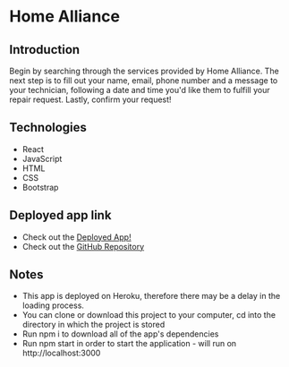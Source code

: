 # Home Alliance

## Introduction
Begin by searching through the services provided by Home Alliance. The next step is to fill out your name,
email, phone number and a message to your technician, following a date and time you'd like them to fulfill
your repair request. Lastly, confirm your request!

## Technologies
* React
* JavaScript
* HTML
* CSS
* Bootstrap


## Deployed app link
* Check out the [Deployed App!](http://homealliance.herokuapp.com/)
* Check out the [GitHub Repository](http://github.com/arkauffman/home-alliance)


## Notes
* This app is deployed on Heroku, therefore there may be a delay in the loading process.
* You can clone or download this project to your computer, cd into the directory in which the project is stored
* Run npm i to download all of the app's dependencies 
* Run npm start in order to start the application - will run on http://localhost:3000